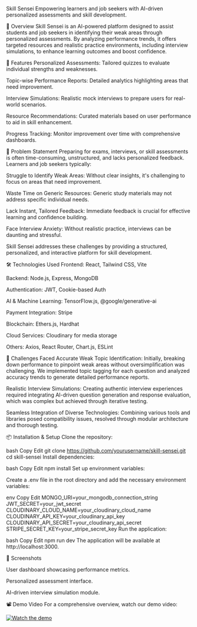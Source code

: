 Skill Sensei
Empowering learners and job seekers with AI-driven personalized assessments and skill development.

🧠 Overview
Skill Sensei is an AI-powered platform designed to assist students and job seekers in identifying their weak areas through personalized assessments. By analyzing performance trends, it offers targeted resources and realistic practice environments, including interview simulations, to enhance learning outcomes and boost confidence.

🚀 Features
Personalized Assessments: Tailored quizzes to evaluate individual strengths and weaknesses.

Topic-wise Performance Reports: Detailed analytics highlighting areas that need improvement.

Interview Simulations: Realistic mock interviews to prepare users for real-world scenarios.

Resource Recommendations: Curated materials based on user performance to aid in skill enhancement.

Progress Tracking: Monitor improvement over time with comprehensive dashboards.

🎯 Problem Statement
Preparing for exams, interviews, or skill assessments is often time-consuming, unstructured, and lacks personalized feedback. Learners and job seekers typically:

Struggle to Identify Weak Areas: Without clear insights, it's challenging to focus on areas that need improvement.

Waste Time on Generic Resources: Generic study materials may not address specific individual needs.

Lack Instant, Tailored Feedback: Immediate feedback is crucial for effective learning and confidence building.

Face Interview Anxiety: Without realistic practice, interviews can be daunting and stressful.

Skill Sensei addresses these challenges by providing a structured, personalized, and interactive platform for skill development.

🛠️ Technologies Used
Frontend: React, Tailwind CSS, Vite

Backend: Node.js, Express, MongoDB

Authentication: JWT, Cookie-based Auth

AI & Machine Learning: TensorFlow.js, @google/generative-ai

Payment Integration: Stripe

Blockchain: Ethers.js, Hardhat

Cloud Services: Cloudinary for media storage

Others: Axios, React Router, Chart.js, ESLint

🧪 Challenges Faced
Accurate Weak Topic Identification: Initially, breaking down performance to pinpoint weak areas without oversimplification was challenging. We implemented topic tagging for each question and analyzed accuracy trends to generate detailed performance reports.

Realistic Interview Simulations: Creating authentic interview experiences required integrating AI-driven question generation and response evaluation, which was complex but achieved through iterative testing.

Seamless Integration of Diverse Technologies: Combining various tools and libraries posed compatibility issues, resolved through modular architecture and thorough testing.

📦 Installation & Setup
Clone the repository:

bash
Copy
Edit
git clone https://github.com/yourusername/skill-sensei.git
cd skill-sensei
Install dependencies:

bash
Copy
Edit
npm install
Set up environment variables:

Create a .env file in the root directory and add the necessary environment variables:

env
Copy
Edit
MONGO_URI=your_mongodb_connection_string
JWT_SECRET=your_jwt_secret
CLOUDINARY_CLOUD_NAME=your_cloudinary_cloud_name
CLOUDINARY_API_KEY=your_cloudinary_api_key
CLOUDINARY_API_SECRET=your_cloudinary_api_secret
STRIPE_SECRET_KEY=your_stripe_secret_key
Run the application:

bash
Copy
Edit
npm run dev
The application will be available at http://localhost:3000.

📸 Screenshots

User dashboard showcasing performance metrics.


Personalized assessment interface.


AI-driven interview simulation module.

📽️ Demo Video
For a comprehensive overview, watch our demo video:

[![Watch the demo](https://img.youtube.com/vi/oC-UleEl5vA/0.jpg)](https://youtu.be/oC-UleEl5vA)


